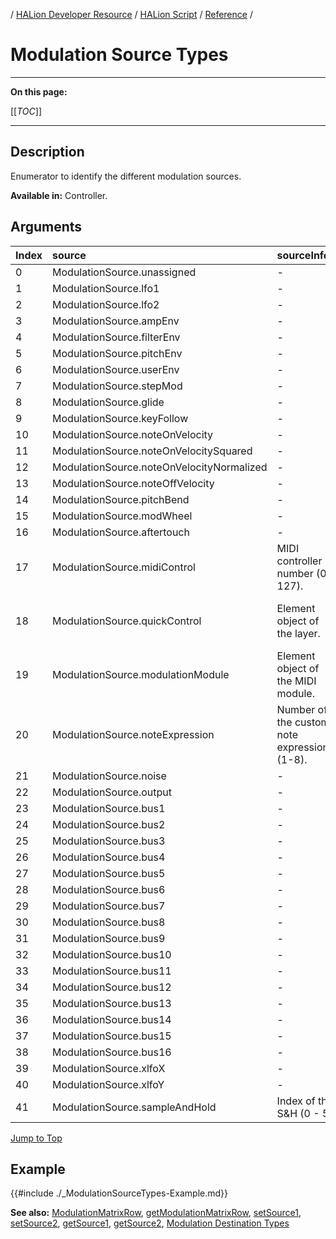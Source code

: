 / [HALion Developer Resource](../../HALion-Developer-Resource.md) / [HALion Script](./HALion-Script.md) / [Reference](./Reference.md) /

# Modulation Source Types

---

**On this page:**

[[_TOC_]]

---

## Description

Enumerator to identify the different modulation sources.

**Available in:** Controller.

## Arguments

|Index|source|sourceInfo1|sourceInfo2|Comment|
|:-|:-|:-|:-|:-|
|0|ModulationSource.unassigned|-|-||
|1|ModulationSource.lfo1|-|-||
|2|ModulationSource.lfo2|-|-||
|3|ModulationSource.ampEnv|-|-||
|4|ModulationSource.filterEnv|-|-||
|5|ModulationSource.pitchEnv|-|-||
|6|ModulationSource.userEnv|-|-||
|7|ModulationSource.stepMod|-|-||
|8|ModulationSource.glide|-|-||
|9|ModulationSource.keyFollow|-|-||
|10|ModulationSource.noteOnVelocity|-|-||
|11|ModulationSource.noteOnVelocitySquared|-|-||
|12|ModulationSource.noteOnVelocityNormalized|-|-||
|13|ModulationSource.noteOffVelocity|-|-||
|14|ModulationSource.pitchBend|-|-||
|15|ModulationSource.modWheel|-|-||
|16|ModulationSource.aftertouch|-|-||
|17|ModulationSource.midiControl|MIDI controller number (0 - 127).|-||
|18|ModulationSource.quickControl|Element object of the layer.|Index of the quick control (1 - 11).|| 
|19|ModulationSource.modulationModule|Element object of the MIDI module.|Number of the output channel.||
|20|ModulationSource.noteExpression|Number of the custom note expression (1-8).|-||
|21|ModulationSource.noise|-|-||
|22|ModulationSource.output|-|-||
|23|ModulationSource.bus1|-|-||
|24|ModulationSource.bus2|-|-||
|25|ModulationSource.bus3|-|-||
|26|ModulationSource.bus4|-|-||
|27|ModulationSource.bus5|-|-||
|28|ModulationSource.bus6|-|-||
|29|ModulationSource.bus7|-|-||
|30|ModulationSource.bus8|-|-||
|31|ModulationSource.bus9|-|-||
|32|ModulationSource.bus10|-|-||
|33|ModulationSource.bus11|-|-||
|34|ModulationSource.bus12|-|-||
|35|ModulationSource.bus13|-|-||
|36|ModulationSource.bus14|-|-||
|37|ModulationSource.bus15|-|-||
|38|ModulationSource.bus16|-|-||
|39|ModulationSource.xlfoX|-|-||
|40|ModulationSource.xlfoY|-|-||
|41|ModulationSource.sampleAndHold|Index of the S&H (0 - 5).|-|Source 2 only.|

[Jump to Top ](#modulation-source-types)

## Example

{{#include ./_ModulationSourceTypes-Example.md}}

**See also:** [ModulationMatrixRow](./ModulationMatrixRow.md), [getModulationMatrixRow](./getModulationMatrixRow.md), [setSource1](./setSource1.md), [setSource2](./setSource2.md), [getSource1](./getSource1.md), [getSource2](./getSource2.md), [Modulation Destination Types](./Modulation-Destination-Types.md)
